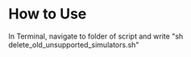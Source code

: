 # How to Use
In Terminal, navigate to folder of script and write "sh delete_old_unsupported_simulators.sh"
